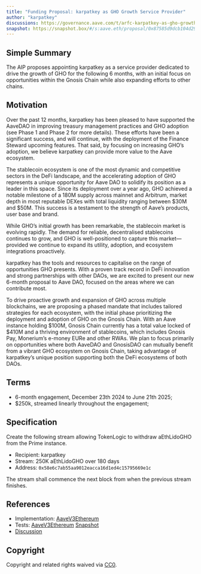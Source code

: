```yaml
---
title: "Funding Proposal: karpatkey as GHO Growth Service Provider"
author: "karpatkey"
discussions: https://governance.aave.com/t/arfc-karpatkey-as-gho-growth-service-provider/20206
snapshot: https://snapshot.box/#/s:aave.eth/proposal/0x87585d9dcb104d2946ca2def6bcf57708480fafc5e310de4850dc2fbe1820893
---
```


## Simple Summary

The AIP proposes appointing karpatkey as a service provider dedicated to drive the growth of GHO for the following 6 months, with an initial focus on opportunities within the Gnosis Chain while also expanding efforts to other chains.

## Motivation

Over the past 12 months, karpatkey has been pleased to have supported the AaveDAO in improving treasury management practices and GHO adoption (see Phase 1 and Phase 2 for more details). These efforts have been a significant success, and will continue, with the deployment of the Finance Steward upcoming features. That said, by focusing on increasing GHO’s adoption, we believe karpatkey can provide more value to the Aave ecosystem.

The stablecoin ecosystem is one of the most dynamic and competitive sectors in the DeFi landscape, and the accelerating adoption of GHO represents a unique opportunity for Aave DAO to solidify its position as a leader in this space. Since its deployment over a year ago, GHO achieved a notable milestone of a 180M supply across mainnet and Arbitrum, market depth in most reputable DEXes with total liquidity ranging between $30M and $50M. This success is a testament to the strength of Aave’s products, user base and brand.

While GHO’s initial growth has been remarkable, the stablecoin market is evolving rapidly. The demand for reliable, decentralised stablecoins continues to grow, and GHO is well-positioned to capture this market—provided we continue to expand its utility, adoption, and ecosystem integrations proactively.

karpatkey has the tools and resources to capitalise on the range of opportunities GHO presents. With a proven track record in DeFi innovation and strong partnerships with other DAOs, we are excited to present our new 6-month proposal to Aave DAO, focused on the areas where we can contribute most.

To drive proactive growth and expansion of GHO across multiple blockchains, we are proposing a phased mandate that includes tailored strategies for each ecosystem, with the initial phase prioritizing the deployment and adoption of GHO on the Gnosis Chain. With an Aave instance holding $100M, Gnosis Chain currently has a total value locked of $410M and a thriving environment of stablecoins, which includes Gnosis Pay, Monerium’s e-money EURe and other RWAs. We plan to focus primarily on opportunities where both AaveDAO and GnosisDAO can mutually benefit from a vibrant GHO ecosystem on Gnosis Chain, taking advantage of karpatkey’s unique position supporting both the DeFi ecosystems of both DAOs.

## Terms

- 6-month engagement, December 23th 2024 to June 21th 2025;
- $250k, streamed linearly throughout the engagement;

## Specification

Create the following stream allowing TokenLogic to withdraw aEthLidoGHO from the Prime instance.

- Recipient: karpatkey
- Stream: 250K aEthLidoGHO over 180 days
- Address: `0x58e6c7ab55aa9012eacca16d1ed4c15795669e1c`

The stream shall commence the next block from when the previous stream finishes.

## References

- Implementation: [AaveV3Ethereum](https://github.com/bgd-labs/aave-proposals-v3/blob/57aaaa1bfa341a98ac5fbb549aa16941eef69ed7/src/20241231_AaveV3Ethereum_karpatkeyGhoGrowth/AaveV3Ethereum_karpatkeyGhoGrowth_20241231.sol)
- Tests: [AaveV3Ethereum](https://github.com/bgd-labs/aave-proposals-v3/blob/57aaaa1bfa341a98ac5fbb549aa16941eef69ed7/src/20241231_AaveV3Ethereum_karpatkeyGhoGrowth/AaveV3Ethereum_karpatkeyGhoGrowth_20241231.t.sol)
  [Snapshot](https://snapshot.box/#/s:aave.eth/proposal/0x87585d9dcb104d2946ca2def6bcf57708480fafc5e310de4850dc2fbe1820893)
- [Discussion](https://governance.aave.com/t/arfc-karpatkey-as-gho-growth-service-provider/20206)

## Copyright

Copyright and related rights waived via [CC0](https://creativecommons.org/publicdomain/zero/1.0/).
